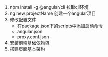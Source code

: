 1. npm install -g @angular/cli  拉取cli环境
2. ng new projectName 创建一个angular项目
3. 修改配置文件
	- 在package.json下的scripts中添加启动命令
	- angular.json
	- proxy.conf.json
4. 安装前端基础依赖包
5. 搭建页面基本架构